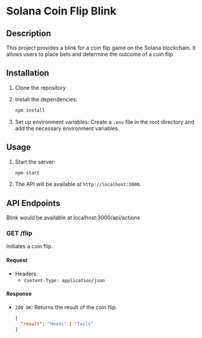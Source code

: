 # Solana Coin Flip Blink

## Description
This project provides a blink for a coin flip game on the Solana blockchain. It allows users to place bets and determine the outcome of a coin flip.

## Installation

1. Clone the repository

2. Install the dependencies:
    ```sh
    npm install
    ```

3. Set up environment variables:
    Create a `.env` file in the root directory and add the necessary environment variables.

## Usage

1. Start the server:
    ```sh
    npm start
    ```

2. The API will be available at `http://localhost:3000`.

## API Endpoints

Blink would be available at localhost:3000/api/actions

### GET /flip
Initiates a coin flip.

#### Request
- Headers: 
  - `Content-Type: application/json`

#### Response
- `200 OK`: Returns the result of the coin flip.
  ```json
  {
    "result": "Heads" | "Tails"
  }
